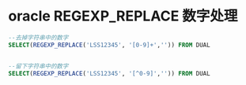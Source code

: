 # oracle REGEXP_REPLACE 数字处理

```sql
--去掉字符串中的数字
SELECT(REGEXP_REPLACE('LSS12345', '[0-9]+','')) FROM DUAL


--留下字符串中的数字
SELECT(REGEXP_REPLACE('LSS12345', '[^0-9]','')) FROM DUAL
```

